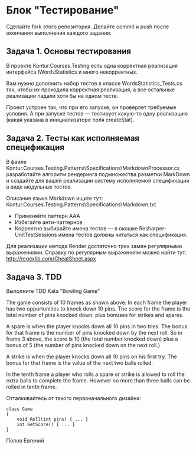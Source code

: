 # Блок "Тестирование"

Сделайте fork этого репозитория.
Делайте commit и push после окончания выполнения каждого задания.

## Задача 1. Основы тестирования

В проекте Kontur.Courses.Testing есть одна корректная реализация интерфейса IWordsStatistics и много некорректных.

Вам нужно дополнить набор тестов в классе WordsStatistics_Tests.cs так, чтобы их проходила корректная реализация, 
а все остальные реализации падали хотя бы на одном тесте.

Проект устроен так, что при его запуске, он проверяет требуемые условия.
А при запуске тестов — тестирует какую-то одну реализацию (какая указана в инициализаторе поля createStat).


## Задача 2. Тесты как исполняемая спецификация

В файле Kontur.Courses.Testing.Patterns\Specifications\MarkdownProcessor.cs 
разработайте алгоритм рендеринга подмножества разметки MarkDown и создайте для вашей реализации
систему исполняемой спецификации в виде модульных тестов.

Описание языка Markdown ищите тут: Kontur.Courses.Testing.Patterns\Specifications\Markdown.txt

* Применяйте паттерн AAA
* Избегайте анти-паттернов
* Корректно выбирайте имена тестов — в окошке Resharper-UnitTestSessions имена тестов должны читаться как спецификация.

Для реализации метода Render достаточно трех замен регулярными выражениями.
Справку по регулярным выражениям можно найти тут: http://regexlib.com/CheatSheet.aspx

## Задача 3. TDD

Выполните TDD Kata "Bowling Game"

The game consists of 10 frames as shown above.  In each frame the player has
two opportunities to knock down 10 pins.  The score for the frame is the total
number of pins knocked down, plus bonuses for strikes and spares.

A spare is when the player knocks down all 10 pins in two tries.  The bonus for
that frame is the number of pins knocked down by the next roll.  So in frame 3
above, the score is 10 (the total number knocked down) plus a bonus of 5 (the
number of pins knocked down on the next roll.)

A strike is when the player knocks down all 10 pins on his first try.  The bonus
for that frame is the value of the next two balls rolled.

In the tenth frame a player who rolls a spare or strike is allowed to roll the extra
balls to complete the frame.  However no more than three balls can be rolled in
tenth frame.

Отталкивайтесь от такого первоначального дизайна:

	class Game 
	{
		void Roll(int pins) { ... }
		int GetScore() { ... }
	}

Попов Евгений
